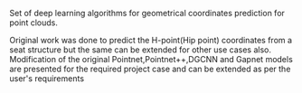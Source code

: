 Set of deep learning algorithms for geometrical coordinates prediction for point clouds.

Original work was done to predict the H-point(Hip point) coordinates from a seat structure but the same can be extended for other use cases also.
Modification of the original Pointnet,Pointnet++,DGCNN and Gapnet models are presented for the required project case and can be extended as per the user's requirements
